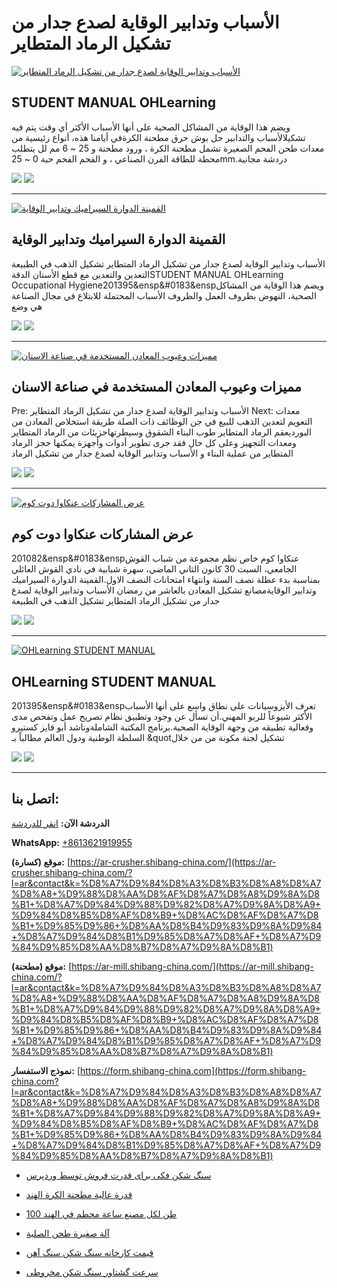 # الأسباب وتدابير الوقاية لصدع جدار من تشكيل الرماد المتطاير

<a href="https://swt.shibang-china.com/?n=lxq&l=ar&img&k=%D8%A7%D9%84%D8%A3%D8%B3%D8%A8%D8%A7%D8%A8+%D9%88%D8%AA%D8%AF%D8%A7%D8%A8%D9%8A%D8%B1+%D8%A7%D9%84%D9%88%D9%82%D8%A7%D9%8A%D8%A9+%D9%84%D8%B5%D8%AF%D8%B9+%D8%AC%D8%AF%D8%A7%D8%B1+%D9%85%D9%86+%D8%AA%D8%B4%D9%83%D9%8A%D9%84+%D8%A7%D9%84%D8%B1%D9%85%D8%A7%D8%AF+%D8%A7%D9%84%D9%85%D8%AA%D8%B7%D8%A7%D9%8A%D8%B1" target="_blank">![الأسباب وتدابير الوقاية لصدع جدار من تشكيل الرماد المتطاير](http://static.shibang-china.com/all-800x300/752.jpg)</a>

## STUDENT MANUAL OHLearning
ويضم هذا الوقاية من المشاكل الصحية على أنها الأسباب الأكثر أي وقت يتم فيه تشكيلالأسباب والتدابير حل بوش حرق مطحنة الكرةفي أيامنا هذه، أنواع رئيسية من معدات طحن الفحم الصغيرة تشمل مطحنة الكرة ، ورود مطحنة و 25 ~ 6 مم لل يتطلب محطة للطاقة الفرن الصناعي ، و الفحم الفحم حبة 0 ~ 25mm.دردشة مجانية


<a href="https://whatsapp.shibangsoft.com/WhatsApp.php" target="_blank" title="WhatsApp">![](http://static.shibang-china.com/icon/whatsapp.png)</a> <a href="https://swt.shibang-china.com/?n=lxq&l=ar&icon&k=%D8%A7%D9%84%D8%A3%D8%B3%D8%A8%D8%A7%D8%A8+%D9%88%D8%AA%D8%AF%D8%A7%D8%A8%D9%8A%D8%B1+%D8%A7%D9%84%D9%88%D9%82%D8%A7%D9%8A%D8%A9+%D9%84%D8%B5%D8%AF%D8%B9+%D8%AC%D8%AF%D8%A7%D8%B1+%D9%85%D9%86+%D8%AA%D8%B4%D9%83%D9%8A%D9%84+%D8%A7%D9%84%D8%B1%D9%85%D8%A7%D8%AF+%D8%A7%D9%84%D9%85%D8%AA%D8%B7%D8%A7%D9%8A%D8%B1" target="_blank">![](http://static.shibang-china.com/icon/chat-ar.png)</a>

---

<a href="https://swt.shibang-china.com/?n=lxq&l=ar&img&k=%D8%A7%D9%84%D8%A3%D8%B3%D8%A8%D8%A7%D8%A8+%D9%88%D8%AA%D8%AF%D8%A7%D8%A8%D9%8A%D8%B1+%D8%A7%D9%84%D9%88%D9%82%D8%A7%D9%8A%D8%A9+%D9%84%D8%B5%D8%AF%D8%B9+%D8%AC%D8%AF%D8%A7%D8%B1+%D9%85%D9%86+%D8%AA%D8%B4%D9%83%D9%8A%D9%84+%D8%A7%D9%84%D8%B1%D9%85%D8%A7%D8%AF+%D8%A7%D9%84%D9%85%D8%AA%D8%B7%D8%A7%D9%8A%D8%B1" target="_blank">![القمينة الدوارة السيراميك وتدابير الوقاية](http://static.shibang-china.com/all-800x300/1425.jpg)</a>

## القمينة الدوارة السيراميك وتدابير الوقاية
الأسباب وتدابير الوقاية لصدع جدار من تشكيل الرماد المتطاير تشكيل الذهب في الطبيعة التعدين والتعدين مع قطع الأسنان الدقةSTUDENT MANUAL OHLearning Occupational Hygiene201395&ensp&#0183&enspويضم هذا الوقاية من المشاكل الصحية، النهوض بظروف العمل والظروف الأسباب المحتملة للابتلاع في مجال الصناعة هي وضع


<a href="https://whatsapp.shibangsoft.com/WhatsApp.php" target="_blank" title="WhatsApp">![](http://static.shibang-china.com/icon/whatsapp.png)</a> <a href="https://swt.shibang-china.com/?n=lxq&l=ar&icon&k=%D8%A7%D9%84%D8%A3%D8%B3%D8%A8%D8%A7%D8%A8+%D9%88%D8%AA%D8%AF%D8%A7%D8%A8%D9%8A%D8%B1+%D8%A7%D9%84%D9%88%D9%82%D8%A7%D9%8A%D8%A9+%D9%84%D8%B5%D8%AF%D8%B9+%D8%AC%D8%AF%D8%A7%D8%B1+%D9%85%D9%86+%D8%AA%D8%B4%D9%83%D9%8A%D9%84+%D8%A7%D9%84%D8%B1%D9%85%D8%A7%D8%AF+%D8%A7%D9%84%D9%85%D8%AA%D8%B7%D8%A7%D9%8A%D8%B1" target="_blank">![](http://static.shibang-china.com/icon/chat-ar.png)</a>

---

<a href="https://swt.shibang-china.com/?n=lxq&l=ar&img&k=%D8%A7%D9%84%D8%A3%D8%B3%D8%A8%D8%A7%D8%A8+%D9%88%D8%AA%D8%AF%D8%A7%D8%A8%D9%8A%D8%B1+%D8%A7%D9%84%D9%88%D9%82%D8%A7%D9%8A%D8%A9+%D9%84%D8%B5%D8%AF%D8%B9+%D8%AC%D8%AF%D8%A7%D8%B1+%D9%85%D9%86+%D8%AA%D8%B4%D9%83%D9%8A%D9%84+%D8%A7%D9%84%D8%B1%D9%85%D8%A7%D8%AF+%D8%A7%D9%84%D9%85%D8%AA%D8%B7%D8%A7%D9%8A%D8%B1" target="_blank">![مميزات وعيوب المعادن المستخدمة في صناعة الاسنان](http://static.shibang-china.com/all-800x300/647.jpg)</a>

## مميزات وعيوب المعادن المستخدمة في صناعة الاسنان
Pre: الأسباب وتدابير الوقاية لصدع جدار من تشكيل الرماد المتطاير Next: معدات التعويم لتعدين الذهب للبيع في جن الوظائف ذات الصلة طريقة استخلاص المعادن من البورديعقم الرماد المتطاير طوب البناء الشقوق وسيطرتهاجزيئات من الرماد المتطاير ومعدات التجهيز وعلى كل حال فقد جرى تطوير أدوات وأجهزة يمكنها حجز الرماد المتطاير من عملية البناء و الأسباب وتدابير الوقاية لصدع جدار من تشكيل الرماد


<a href="https://whatsapp.shibangsoft.com/WhatsApp.php" target="_blank" title="WhatsApp">![](http://static.shibang-china.com/icon/whatsapp.png)</a> <a href="https://swt.shibang-china.com/?n=lxq&l=ar&icon&k=%D8%A7%D9%84%D8%A3%D8%B3%D8%A8%D8%A7%D8%A8+%D9%88%D8%AA%D8%AF%D8%A7%D8%A8%D9%8A%D8%B1+%D8%A7%D9%84%D9%88%D9%82%D8%A7%D9%8A%D8%A9+%D9%84%D8%B5%D8%AF%D8%B9+%D8%AC%D8%AF%D8%A7%D8%B1+%D9%85%D9%86+%D8%AA%D8%B4%D9%83%D9%8A%D9%84+%D8%A7%D9%84%D8%B1%D9%85%D8%A7%D8%AF+%D8%A7%D9%84%D9%85%D8%AA%D8%B7%D8%A7%D9%8A%D8%B1" target="_blank">![](http://static.shibang-china.com/icon/chat-ar.png)</a>

---

<a href="https://swt.shibang-china.com/?n=lxq&l=ar&img&k=%D8%A7%D9%84%D8%A3%D8%B3%D8%A8%D8%A7%D8%A8+%D9%88%D8%AA%D8%AF%D8%A7%D8%A8%D9%8A%D8%B1+%D8%A7%D9%84%D9%88%D9%82%D8%A7%D9%8A%D8%A9+%D9%84%D8%B5%D8%AF%D8%B9+%D8%AC%D8%AF%D8%A7%D8%B1+%D9%85%D9%86+%D8%AA%D8%B4%D9%83%D9%8A%D9%84+%D8%A7%D9%84%D8%B1%D9%85%D8%A7%D8%AF+%D8%A7%D9%84%D9%85%D8%AA%D8%B7%D8%A7%D9%8A%D8%B1" target="_blank">![عرض المشاركات عنكاوا دوت كوم](http://static.shibang-china.com/all-800x300/1343.jpg)</a>

## عرض المشاركات عنكاوا دوت كوم
201082&ensp&#0183&enspعنكاوا كوم خاص نظم مجموعة من شباب القوش الجامعي، السبت 30 كانون الثاني الماضي، سهرة شبابية في نادي القوش العائلي بمناسبة بدء عطلة نصف السنة وانتهاء امتحانات النصف الاول.القمينة الدوارة السيراميك وتدابير الوقايةمصانع تشكيل المعادن بالعاشر من رمضان الأسباب وتدابير الوقاية لصدع جدار من تشكيل الرماد المتطاير تشكيل الذهب في الطبيعة


<a href="https://whatsapp.shibangsoft.com/WhatsApp.php" target="_blank" title="WhatsApp">![](http://static.shibang-china.com/icon/whatsapp.png)</a> <a href="https://swt.shibang-china.com/?n=lxq&l=ar&icon&k=%D8%A7%D9%84%D8%A3%D8%B3%D8%A8%D8%A7%D8%A8+%D9%88%D8%AA%D8%AF%D8%A7%D8%A8%D9%8A%D8%B1+%D8%A7%D9%84%D9%88%D9%82%D8%A7%D9%8A%D8%A9+%D9%84%D8%B5%D8%AF%D8%B9+%D8%AC%D8%AF%D8%A7%D8%B1+%D9%85%D9%86+%D8%AA%D8%B4%D9%83%D9%8A%D9%84+%D8%A7%D9%84%D8%B1%D9%85%D8%A7%D8%AF+%D8%A7%D9%84%D9%85%D8%AA%D8%B7%D8%A7%D9%8A%D8%B1" target="_blank">![](http://static.shibang-china.com/icon/chat-ar.png)</a>

---

<a href="https://swt.shibang-china.com/?n=lxq&l=ar&img&k=%D8%A7%D9%84%D8%A3%D8%B3%D8%A8%D8%A7%D8%A8+%D9%88%D8%AA%D8%AF%D8%A7%D8%A8%D9%8A%D8%B1+%D8%A7%D9%84%D9%88%D9%82%D8%A7%D9%8A%D8%A9+%D9%84%D8%B5%D8%AF%D8%B9+%D8%AC%D8%AF%D8%A7%D8%B1+%D9%85%D9%86+%D8%AA%D8%B4%D9%83%D9%8A%D9%84+%D8%A7%D9%84%D8%B1%D9%85%D8%A7%D8%AF+%D8%A7%D9%84%D9%85%D8%AA%D8%B7%D8%A7%D9%8A%D8%B1" target="_blank">![OHLearning STUDENT MANUAL](http://static.shibang-china.com/all-800x300/695.jpg)</a>

## OHLearning STUDENT MANUAL
201395&ensp&#0183&enspتعرف الأيزوسيانات على نطاق واسع على أنها الأسباب الأكثر شيوعاً للربو المهني.أن تسأل عن وجود وتطبيق نظام تصريح عمل وتفحص مدى وفعالية تطبيقه من وجهة الوقاية الصحية.برنامج المكتبة الشاملةوناشد أبو فايز كستيرو السلطة الوطنية ودول العالم مطالباً بـ &quotتشكيل لجنة مكونة من من خلال


<a href="https://whatsapp.shibangsoft.com/WhatsApp.php" target="_blank" title="WhatsApp">![](http://static.shibang-china.com/icon/whatsapp.png)</a> <a href="https://swt.shibang-china.com/?l=ar&icon&k=%D8%A7%D9%84%D8%A3%D8%B3%D8%A8%D8%A7%D8%A8+%D9%88%D8%AA%D8%AF%D8%A7%D8%A8%D9%8A%D8%B1+%D8%A7%D9%84%D9%88%D9%82%D8%A7%D9%8A%D8%A9+%D9%84%D8%B5%D8%AF%D8%B9+%D8%AC%D8%AF%D8%A7%D8%B1+%D9%85%D9%86+%D8%AA%D8%B4%D9%83%D9%8A%D9%84+%D8%A7%D9%84%D8%B1%D9%85%D8%A7%D8%AF+%D8%A7%D9%84%D9%85%D8%AA%D8%B7%D8%A7%D9%8A%D8%B1" target="_blank">![](http://static.shibang-china.com/icon/chat-ar.png)</a>

---
## اتصل بنا:

**الدردشة الآن:** [انقر للدردشة](https://swt.shibang-china.com?l=ar&contact&k=%D8%A7%D9%84%D8%A3%D8%B3%D8%A8%D8%A7%D8%A8+%D9%88%D8%AA%D8%AF%D8%A7%D8%A8%D9%8A%D8%B1+%D8%A7%D9%84%D9%88%D9%82%D8%A7%D9%8A%D8%A9+%D9%84%D8%B5%D8%AF%D8%B9+%D8%AC%D8%AF%D8%A7%D8%B1+%D9%85%D9%86+%D8%AA%D8%B4%D9%83%D9%8A%D9%84+%D8%A7%D9%84%D8%B1%D9%85%D8%A7%D8%AF+%D8%A7%D9%84%D9%85%D8%AA%D8%B7%D8%A7%D9%8A%D8%B1)

**WhatsApp:**  [+8613621919955](https://whatsapp.shibangsoft.com/WhatsApp.php)

**موقع (كسارة):** [https://ar-crusher.shibang-china.com/](https://ar-crusher.shibang-china.com/?l=ar&contact&k=%D8%A7%D9%84%D8%A3%D8%B3%D8%A8%D8%A7%D8%A8+%D9%88%D8%AA%D8%AF%D8%A7%D8%A8%D9%8A%D8%B1+%D8%A7%D9%84%D9%88%D9%82%D8%A7%D9%8A%D8%A9+%D9%84%D8%B5%D8%AF%D8%B9+%D8%AC%D8%AF%D8%A7%D8%B1+%D9%85%D9%86+%D8%AA%D8%B4%D9%83%D9%8A%D9%84+%D8%A7%D9%84%D8%B1%D9%85%D8%A7%D8%AF+%D8%A7%D9%84%D9%85%D8%AA%D8%B7%D8%A7%D9%8A%D8%B1)

**موقع (مطحنة):** [https://ar-mill.shibang-china.com/](https://ar-mill.shibang-china.com/?l=ar&contact&k=%D8%A7%D9%84%D8%A3%D8%B3%D8%A8%D8%A7%D8%A8+%D9%88%D8%AA%D8%AF%D8%A7%D8%A8%D9%8A%D8%B1+%D8%A7%D9%84%D9%88%D9%82%D8%A7%D9%8A%D8%A9+%D9%84%D8%B5%D8%AF%D8%B9+%D8%AC%D8%AF%D8%A7%D8%B1+%D9%85%D9%86+%D8%AA%D8%B4%D9%83%D9%8A%D9%84+%D8%A7%D9%84%D8%B1%D9%85%D8%A7%D8%AF+%D8%A7%D9%84%D9%85%D8%AA%D8%B7%D8%A7%D9%8A%D8%B1)

**نموذج الاستفسار:** [https://form.shibang-china.com](https://form.shibang-china.com?l=ar&contact&k=%D8%A7%D9%84%D8%A3%D8%B3%D8%A8%D8%A7%D8%A8+%D9%88%D8%AA%D8%AF%D8%A7%D8%A8%D9%8A%D8%B1+%D8%A7%D9%84%D9%88%D9%82%D8%A7%D9%8A%D8%A9+%D9%84%D8%B5%D8%AF%D8%B9+%D8%AC%D8%AF%D8%A7%D8%B1+%D9%85%D9%86+%D8%AA%D8%B4%D9%83%D9%8A%D9%84+%D8%A7%D9%84%D8%B1%D9%85%D8%A7%D8%AF+%D8%A7%D9%84%D9%85%D8%AA%D8%B7%D8%A7%D9%8A%D8%B1)

* [سنگ شکن فکی برای قدرت فروش توسط وردپرس](../41/%D8%B3%D9%86%DA%AF%20%D8%B4%DA%A9%D9%86%20%D9%81%DA%A9%DB%8C%20%D8%A8%D8%B1%D8%A7%DB%8C%20%D9%82%D8%AF%D8%B1%D8%AA%20%D9%81%D8%B1%D9%88%D8%B4%20%D8%AA%D9%88%D8%B3%D8%B7%20%D9%88%D8%B1%D8%AF%D9%BE%D8%B1%D8%B3.md)

* [قدرة عالية مطحنة الكرة الهند](../45/%D9%82%D8%AF%D8%B1%D8%A9%20%D8%B9%D8%A7%D9%84%D9%8A%D8%A9%20%D9%85%D8%B7%D8%AD%D9%86%D8%A9%20%D8%A7%D9%84%D9%83%D8%B1%D8%A9%20%D8%A7%D9%84%D9%87%D9%86%D8%AF.md)

* [100 طن لكل مصنع ساعة محطم في الهند](../43/100%20%D8%B7%D9%86%20%D9%84%D9%83%D9%84%20%D9%85%D8%B5%D9%86%D8%B9%20%D8%B3%D8%A7%D8%B9%D8%A9%20%D9%85%D8%AD%D8%B7%D9%85%20%D9%81%D9%8A%20%D8%A7%D9%84%D9%87%D9%86%D8%AF.md)

* [آلة صغيرة طحن الصلبة](../41/%D8%A2%D9%84%D8%A9%20%D8%B5%D8%BA%D9%8A%D8%B1%D8%A9%20%D8%B7%D8%AD%D9%86%20%D8%A7%D9%84%D8%B5%D9%84%D8%A8%D8%A9.md)

* [قیمت کارخانه سنگ شکن سنگ آهن](../42/%D9%82%DB%8C%D9%85%D8%AA%20%DA%A9%D8%A7%D8%B1%D8%AE%D8%A7%D9%86%D9%87%20%D8%B3%D9%86%DA%AF%20%D8%B4%DA%A9%D9%86%20%D8%B3%D9%86%DA%AF%20%D8%A2%D9%87%D9%86.md)

* [سرعت گشتاور سنگ شکن مخروطی](../41/%D8%B3%D8%B1%D8%B9%D8%AA%20%DA%AF%D8%B4%D8%AA%D8%A7%D9%88%D8%B1%20%D8%B3%D9%86%DA%AF%20%D8%B4%DA%A9%D9%86%20%D9%85%D8%AE%D8%B1%D9%88%D8%B7%DB%8C.md)